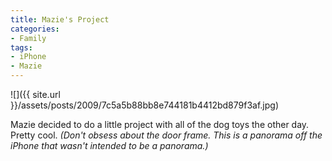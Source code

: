 ```yaml
---
title: Mazie's Project
categories:
- Family
tags:
- iPhone
- Mazie
---
```


![]({{ site.url }}/assets/posts/2009/7c5a5b88bb8e744181b4412bd879f3af.jpg)
  



Mazie decided to do a little project with all of the dog toys the other day. Pretty cool.
_(Don't obsess about the door frame. This is a panorama off the iPhone that wasn't intended to be a panorama.)_
